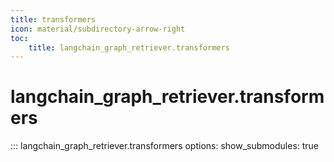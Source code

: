 ```yaml
---
title: transformers
icon: material/subdirectory-arrow-right
toc:
    title: langchain_graph_retriever.transformers
---
```


# langchain_graph_retriever.transformers

::: langchain_graph_retriever.transformers
    options:
      show_submodules: true